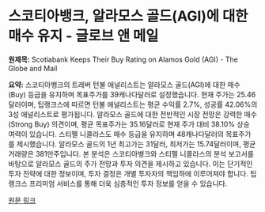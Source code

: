 # 스코티아뱅크, 알라모스 골드(AGI)에 대한 매수 유지 - 글로브 앤 메일

**원제목:** Scotiabank Keeps Their Buy Rating on Alamos Gold (AGI) - The Globe and Mail

**요약:** 스코티아뱅크의 트레버 턴불 애널리스트는 알라모스 골드(AGI)에 대한 매수(Buy) 등급을 유지하며 목표주가를 39캐나다달러로 설정했습니다.  현재 주가는 25.46달러이며, 팁랭크스에 따르면 턴불 애널리스트는 평균 수익률 2.7%, 성공률 42.06%의 3성 애널리스트로 평가됩니다.  알라모스 골드에 대한 전반적인 시장 전망은 강력한 매수(Strong Buy) 의견이며, 평균 목표주가는 35.16달러로 현재 주가 대비 38.10% 상승 여력이 있습니다. 스티펠 니콜라스도 매수 등급을 유지하며 48캐나다달러의 목표주가를 제시했습니다. 알라모스 골드의 1년 최고가는 31달러, 최저가는 15.74달러이며, 평균 거래량은 381만주입니다.  본 분석은 스코티아뱅크와 스티펠 니콜라스의 분석 보고서를 바탕으로 알라모스 골드의 주가 전망과 투자 의견을 제시하고 있습니다.  이는 단기적인 투자 전략에 대한 정보이며, 투자 결정은 개별 투자자의 책임하에 이루어져야 합니다.  팁랭크스 프리미엄 서비스를 통해 더욱 심층적인 투자 정보를 얻을 수 있습니다.

[원문 링크](https://www.theglobeandmail.com/investing/markets/stocks/AGI/pressreleases/33564645/scotiabank-keeps-their-buy-rating-on-alamos-gold-agi/)
